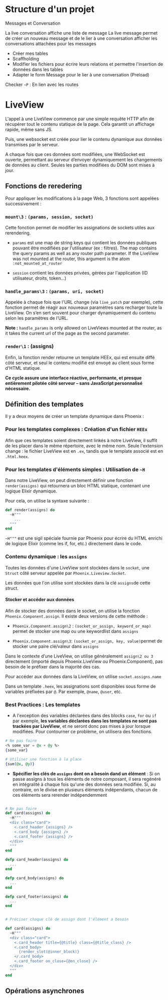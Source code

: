 # Structure d'un projet

Messages et Conversation

La live conversation affiche une liste de message
La live message permet de créer un nouveau message et de le lier à une conversation afficher les conversations attachées pour les messages

- Créer mes tables
- Scaffholding
- Modifier les fichiers pour écrire leurs relations et permettre l'insertion de données dans les tables
- Adapter le form Message pour le lier à une conversation (Preload)

Checker `~P` : En lien avec les routes

# LiveView

L'appel à une LiveView commence par une simple requête HTTP afin de récupérer tout le contenu statique de la page. Cela garantit un affichage rapide, même sans JS.

Puis, une websocket est créée pour lier le contenu dynamique aux données transmises par le serveur.

A chaque fois que ces données sont modifiées, une WebSocket est ouverte, permettant au serveur d’envoyer dynamiquement les changements de données au client. Seules les parties modifiées du DOM sont mises à jour.

## Fonctions de reredering

Pour appliquer les modifications à la page Web, 3 fonctions sont appelées successivement :

### `mount\3` : `(params, session, socket)`

Cette fonction permet de modifier les assignations de sockets utiles aux rerendering.
- `params` est une map de string keys qui contient les données publiques pouvant être modifiées par l'utilisateur (ex : filtres).
 The map contains the query params as well as any router path parameter. If the LiveView was not mounted at the router, this argument is the atom `:not_mounted_at_router`


- `session` contient les données privées, gérées par l'application (ID utilisateur, droits, token...)

### `handle_params\3` : `(params, uri, socket)`

Appelée à chaque fois que l'URL change (via `live_patch` par exemple), cette fonction permet de réagir aux nouveaux paramètres sans recharger toute la LiveView.
On s’en sert souvent pour charger dynamiquement du contenu selon les paramètres de l’URL.

**Note :** `handle_params` is only allowed on LiveViews mounted at the router, as it takes the current url of the page as the second parameter.

### `render\1` : (assigns)

Enfin, la fonction render retourne un template HEEx, qui est ensuite diffé côté serveur, et seul le contenu modifié est envoyé au client sous forme d'HTML statique.

**Ce cycle assure une interface réactive, performante, et presque entièrement pilotée côté serveur – sans JavaScript personnalisé nécessaire.**


## Définition des templates

Il y a deux moyens de créer un template dynamique dans Phoenix :

### Pour les templates complexes : Création d'un fichier `HEEx`

Afin que ces templates soient directement linkés à notre LiveView, il suffit de les placer dans le même répertoire, avec le même nom. Seule l'extension change : le fichier LiveView est en `.ex`, tandis que le template associé est en `.html.heex`.

### Pour les templates d'éléments simples : Utilisation de `~H`

Dans notre LiveView, on peut directement définir une fonction `render(assigns)` qui retournera un bloc HTML statique, contenant une logique Elixir dynamique.

Pour cela, on utilise la syntaxe suivante :

```Elixir
def render(assigns) do
  ~H"""
    ...
  """
end
```

`~H"""` est une sigil spéciale fournie par Phoenix pour écrire du HTML enrichi de logique Elixir (comme les if, for, etc.) directement dans le code.

### Contenu dynamique : les `assigns`

Toutes les données d'une LiveView sont stockées dans le `socket`, une `Struct` côté serveur appelée par `Phoenix.Liveview.Socket`.

Les données que l'on utilise sont stockées dans la clé `assigns`de cette struct.

#### Stocker et accéder aux données

Afin de stocker des données dans le socket, on utilise la fonction `Phoenix.Component.assign`.
Il existe deux versions de cette méthode :

- `Phoenix.Component.assign\2` : `(socket_or_assign, keyword_or_map)` permet de stocker une map ou une keywordlist dans `assigns`

- `Phoenix.Component.assign\3`: `(socket_or_assign, key, value)`permet de stocker une paire clé/valeur dans `assigns`

Dans le contexte d’une LiveView, on utilise généralement `assign\2 ou 3` directement (importé depuis Phoenix.LiveView ou Phoenix.Component), pas besoin de le préfixer dans la majorité des cas.

Pour accéder aux données dans la LiveView, on utilise `socket.assigns.name`

Dans un template `.heex`, les assignations sont disponibles sous forme de variables préfixées par `@`. Par exemple, `@name`, `@user`, etc.

### Best Practices : Les templates

- A l'exception des variables déclarées dans des blocks `case`, `for` ou `if` par exemple, **les variables déclarées dans les templates ne sont pas trackées par LiveView**, et ne seront donc pas mises à jour lorsque modifiées.
Pour contourner ce problème, on utilisera des fonctions.

```elixir
# Ne pas faire
<% some_var = @x + @y %>
{some_var}

# Utiliser une fonction à la place
{sum(@x, @y)}
```

- **Spécifier les clés de `assigns` dont on a besoin dand un élément** : Si on passe assigns à tous les éléments de notre composant, il sera regénéré en intégralité à chaque fois qu'une des données sera modifiée. Si, au contraire, on le divise en plusieurs éléments indépendants, chacun de ces éléments sera rerender indépendemment

```elixir

# Ne pas faire
def card(assigns) do
  ~H"""
  <div class="card">
    <.card_header {assigns} />
    <.card_body {assigns} />
    <.card_footer {assigns} />
  </div>
  """
end

defp card_header(assigns) do
  ...
end

defp card_body(assigns) do
  ...
end

defp card_footer(assigns) do
  ...
end


# Préciser chaque clé de assign dont l'élément a besoin

def card(assigns) do
  ~H"""
  <div class="card">
    <.card_header title={@title} class={@title_class} />
    <.card_body>
      {render_slot(@inner_block)}
    </.card_body>
    <.card_footer on_close={@on_close} />
  </div>
  """
end
```

## Opérations asynchrones
